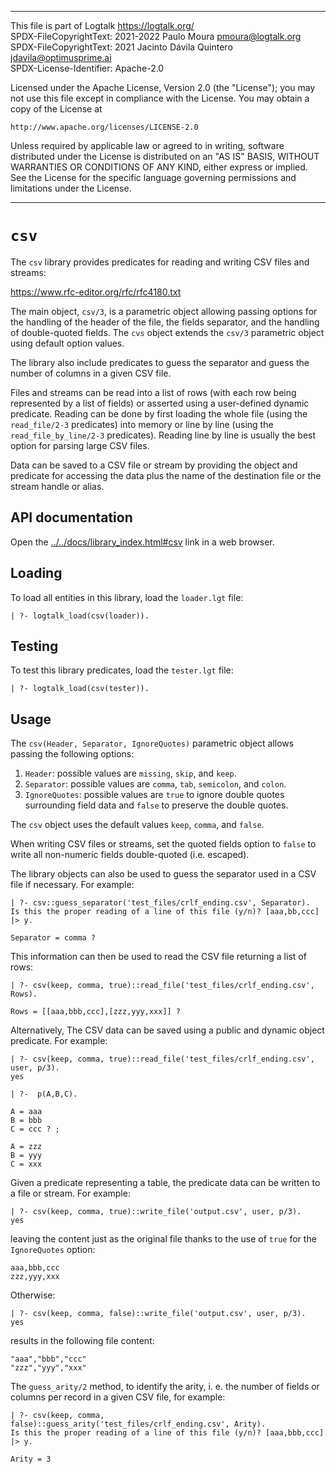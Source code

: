 ________________________________________________________________________

This file is part of Logtalk <https://logtalk.org/>  
SPDX-FileCopyrightText: 2021-2022 Paulo Moura <pmoura@logtalk.org>
SPDX-FileCopyrightText: 2021 Jacinto Dávila Quintero <jdavila@optimusprime.ai>  
SPDX-License-Identifier: Apache-2.0

Licensed under the Apache License, Version 2.0 (the "License");
you may not use this file except in compliance with the License.
You may obtain a copy of the License at

    http://www.apache.org/licenses/LICENSE-2.0

Unless required by applicable law or agreed to in writing, software
distributed under the License is distributed on an "AS IS" BASIS,
WITHOUT WARRANTIES OR CONDITIONS OF ANY KIND, either express or implied.
See the License for the specific language governing permissions and
limitations under the License.
________________________________________________________________________


`csv`
=====

The `csv` library provides predicates for reading and writing CSV files
and streams:

https://www.rfc-editor.org/rfc/rfc4180.txt

The main object, `csv/3`, is a parametric object allowing passing options
for the handling of the header of the file, the fields separator, and the
handling of double-quoted fields. The `cvs` object extends the `csv/3`
parametric object using default option values.

The library also include predicates to guess the separator and guess the
number of columns in a given CSV file.

Files and streams can be read into a list of rows (with each row being
represented by a list of fields) or asserted using a user-defined dynamic
predicate. Reading can be done by first loading the whole file (using the
`read_file/2-3` predicates) into memory or line by line (using the
`read_file_by_line/2-3` predicates). Reading line by line is usually the
best option for parsing large CSV files. 

Data can be saved to a CSV file or stream by providing the object and
predicate for accessing the data plus the name of the destination file
or the stream handle or alias.


API documentation
-----------------

Open the [../../docs/library_index.html#csv](../../docs/library_index.html#csv)
link in a web browser.


Loading
-------

To load all entities in this library, load the `loader.lgt` file:

	| ?- logtalk_load(csv(loader)).


Testing
-------

To test this library predicates, load the `tester.lgt` file:

	| ?- logtalk_load(csv(tester)).


Usage
-----

The `csv(Header, Separator, IgnoreQuotes)` parametric object allows
passing the following options:

1. `Header`: possible values are `missing`, `skip`, and `keep`.
2. `Separator`: possible values are `comma`, `tab`, `semicolon`, and `colon`.
3. `IgnoreQuotes`: possible values are `true` to ignore double quotes
surrounding field data and `false` to preserve the double quotes.

The `csv` object uses the default values `keep`, `comma`, and `false`.

When writing CSV files or streams, set the quoted fields option to `false`
to write all non-numeric fields double-quoted (i.e. escaped).

The library objects can also be used to guess the separator used in a CSV
file if necessary. For example:

	| ?- csv::guess_separator('test_files/crlf_ending.csv', Separator).
	Is this the proper reading of a line of this file (y/n)? [aaa,bb,ccc]
	|> y.

	Separator = comma ?

This information can then be used to read the CSV file returning a list
of rows:

	| ?- csv(keep, comma, true)::read_file('test_files/crlf_ending.csv', Rows).

	Rows = [[aaa,bbb,ccc],[zzz,yyy,xxx]] ?

Alternatively, The CSV data can be saved using a public and dynamic object
predicate. For example:

	| ?- csv(keep, comma, true)::read_file('test_files/crlf_ending.csv', user, p/3).
	yes

	| ?-  p(A,B,C).

	A = aaa
	B = bbb
	C = ccc ? ;

	A = zzz
	B = yyy
	C = xxx

Given a predicate representing a table, the predicate data can be written to
a file or stream. For example:

	| ?- csv(keep, comma, true)::write_file('output.csv', user, p/3).
	yes

leaving the content just as the original file thanks to the use of `true` for the
`IgnoreQuotes` option:

	aaa,bbb,ccc
	zzz,yyy,xxx

Otherwise:

	| ?- csv(keep, comma, false)::write_file('output.csv', user, p/3).
	yes

results in the following file content:

	"aaa","bbb","ccc"
	"zzz","yyy","xxx"

The `guess_arity/2` method, to identify the arity, i. e. the number of fields
or columns per record in a given CSV file, for example:

	| ?- csv(keep, comma, false)::guess_arity('test_files/crlf_ending.csv', Arity).
	Is this the proper reading of a line of this file (y/n)? [aaa,bbb,ccc]
	|> y.

	Arity = 3
